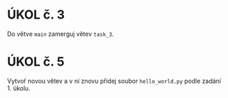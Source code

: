 # ÚKOL č. 3

Do větve `main` zamerguj větev `task_3`.

# ÚKOL č. 5

Vytvoř novou větev a v ní znovu přidej soubor `hello_world.py` podle zadání 1. úkolu.
